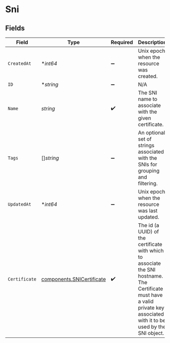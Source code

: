 # Sni


## Fields

| Field                                                                                                                                                                       | Type                                                                                                                                                                        | Required                                                                                                                                                                    | Description                                                                                                                                                                 |
| --------------------------------------------------------------------------------------------------------------------------------------------------------------------------- | --------------------------------------------------------------------------------------------------------------------------------------------------------------------------- | --------------------------------------------------------------------------------------------------------------------------------------------------------------------------- | --------------------------------------------------------------------------------------------------------------------------------------------------------------------------- |
| `CreatedAt`                                                                                                                                                                 | **int64*                                                                                                                                                                    | :heavy_minus_sign:                                                                                                                                                          | Unix epoch when the resource was created.                                                                                                                                   |
| `ID`                                                                                                                                                                        | **string*                                                                                                                                                                   | :heavy_minus_sign:                                                                                                                                                          | N/A                                                                                                                                                                         |
| `Name`                                                                                                                                                                      | *string*                                                                                                                                                                    | :heavy_check_mark:                                                                                                                                                          | The SNI name to associate with the given certificate.                                                                                                                       |
| `Tags`                                                                                                                                                                      | []*string*                                                                                                                                                                  | :heavy_minus_sign:                                                                                                                                                          | An optional set of strings associated with the SNIs for grouping and filtering.                                                                                             |
| `UpdatedAt`                                                                                                                                                                 | **int64*                                                                                                                                                                    | :heavy_minus_sign:                                                                                                                                                          | Unix epoch when the resource was last updated.                                                                                                                              |
| `Certificate`                                                                                                                                                               | [components.SNICertificate](../../models/components/snicertificate.md)                                                                                                      | :heavy_check_mark:                                                                                                                                                          | The id (a UUID) of the certificate with which to associate the SNI hostname. The Certificate must have a valid private key associated with it to be used by the SNI object. |